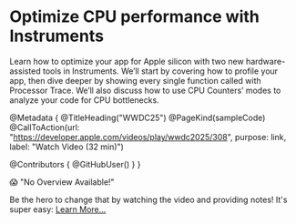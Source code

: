 # Optimize CPU performance with Instruments

Learn how to optimize your app for Apple silicon with two new hardware-assisted tools in Instruments. We’ll start by covering how to profile your app, then dive deeper by showing every single function called with Processor Trace. We’ll also discuss how to use CPU Counters’ modes to analyze your code for CPU bottlenecks.

@Metadata {
   @TitleHeading("WWDC25")
   @PageKind(sampleCode)
   @CallToAction(url: "https://developer.apple.com/videos/play/wwdc2025/308", purpose: link, label: "Watch Video (32 min)")

   @Contributors {
      @GitHubUser(<replace this with your GitHub handle>)
   }
}

😱 "No Overview Available!"

Be the hero to change that by watching the video and providing notes! It's super easy:
 [Learn More…](https://wwdcnotes.com/documentation/wwdcnotes/contributing)
